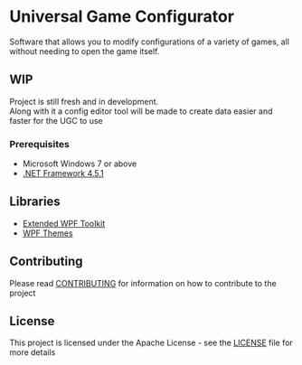 # Universal Game Configurator

Software that allows you to modify configurations of a variety of games, all without needing to open the game itself.

## WIP

Project is still fresh and in development.  
Along with it a config editor tool will be made to create data easier and faster for the UGC to use

### Prerequisites

* Microsoft Windows 7 or above
* [.NET Framework 4.5.1](https://www.microsoft.com/en-gb/download/details.aspx?id=40773)

## Libraries

* [Extended WPF Toolkit](https://github.com/xceedsoftware/wpftoolkit)
* [WPF Themes](https://wpfthemes.codeplex.com/)

## Contributing

Please read [CONTRIBUTING](CONTRIBUTING) for information on how to contribute to the project

## License

This project is licensed under the Apache License - see the [LICENSE](LICENSE) file for more details
